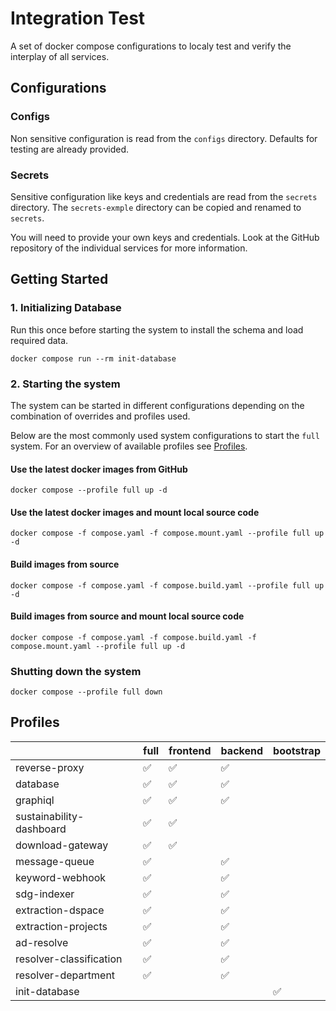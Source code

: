 # Integration Test

A set of docker compose configurations to localy test and verify the interplay of all services.

## Configurations

### Configs

Non sensitive configuration is read from  the `configs` directory. Defaults for testing are already provided.

### Secrets

Sensitive configuration like keys and credentials are read from the `secrets` directory. The `secrets-exmple` directory can be copied and renamed to `secrets`. 

You will need to provide your own keys and credentials. Look at the GitHub repository of the individual services for more information.

## Getting Started

### 1. Initializing Database

Run this once before starting the system to install the schema and load required data.

```
docker compose run --rm init-database
```

### 2. Starting the system

The system can be started in different configurations depending on the combination of overrides and profiles used.

Below are the most commonly used system configurations to start the `full` system. For an overview of available profiles see [Profiles](#Profiles).

#### Use the latest docker images from GitHub

```
docker compose --profile full up -d
```

#### Use the latest docker images and mount local source code

```
docker compose -f compose.yaml -f compose.mount.yaml --profile full up -d 
```

#### Build images from source

```
docker compose -f compose.yaml -f compose.build.yaml --profile full up -d
```

#### Build images from source and mount local source code

```
docker compose -f compose.yaml -f compose.build.yaml -f compose.mount.yaml --profile full up -d
```

### Shutting down the system

```
docker compose --profile full down
```

## Profiles

| |full|frontend|backend|bootstrap|
|-|----|--------|-------|---------|
|reverse-proxy|:white_check_mark:|:white_check_mark:|:white_check_mark:||
|database|:white_check_mark:|:white_check_mark:|:white_check_mark:||
|graphiql|:white_check_mark:|:white_check_mark:|:white_check_mark:||
|sustainability-dashboard|:white_check_mark:|:white_check_mark:|||
|download-gateway|:white_check_mark:|:white_check_mark:|||
|message-queue|:white_check_mark:||:white_check_mark:||
|keyword-webhook|:white_check_mark:||:white_check_mark:||
|sdg-indexer|:white_check_mark:||:white_check_mark:||
|extraction-dspace|:white_check_mark:||:white_check_mark:||
|extraction-projects|:white_check_mark:||:white_check_mark:||
|ad-resolve|:white_check_mark:||:white_check_mark:||
|resolver-classification|:white_check_mark:||:white_check_mark:||
|resolver-department|:white_check_mark:||:white_check_mark:||
|init-database||||:white_check_mark:|

